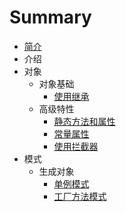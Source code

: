 # Summary

* [简介](README.md)
* 介绍
* 对象
    * 对象基础
        * [使用继承](object/use_extends.md)
    * 高级特性
        * [静态方法和属性](advanced/static.md)
        * [常量属性](advanced/const.md)
        * [使用拦截器](advanced/interceptor.md)
* 模式
    * 生成对象
        * [单例模式](mode/new/single.md)
        * [工厂方法模式](mode/new/factory.md)
